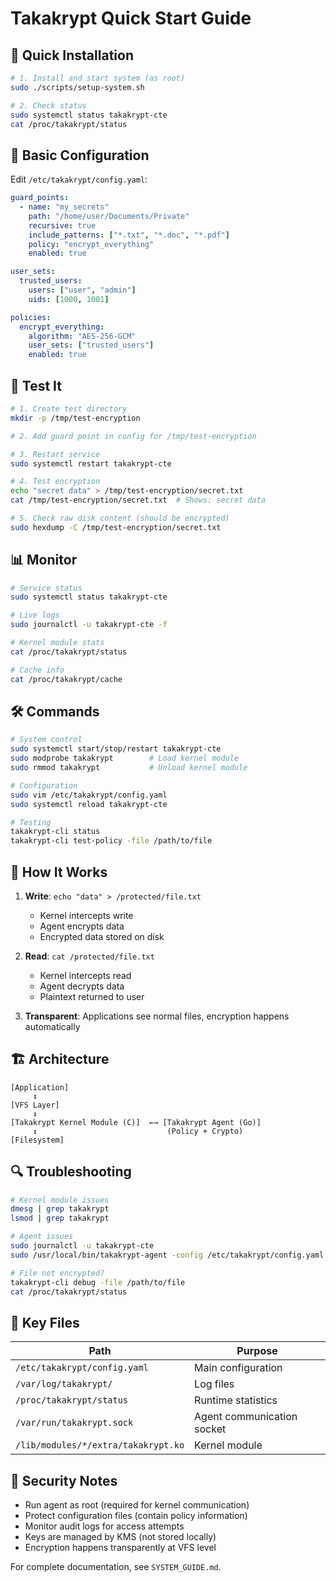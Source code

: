 # Takakrypt Quick Start Guide

## 🚀 Quick Installation

```bash
# 1. Install and start system (as root)
sudo ./scripts/setup-system.sh

# 2. Check status
sudo systemctl status takakrypt-cte
cat /proc/takakrypt/status
```

## 🔧 Basic Configuration

Edit `/etc/takakrypt/config.yaml`:

```yaml
guard_points:
  - name: "my_secrets"
    path: "/home/user/Documents/Private"
    recursive: true
    include_patterns: ["*.txt", "*.doc", "*.pdf"]
    policy: "encrypt_everything"
    enabled: true

user_sets:
  trusted_users:
    users: ["user", "admin"]
    uids: [1000, 1001]

policies:
  encrypt_everything:
    algorithm: "AES-256-GCM"
    user_sets: ["trusted_users"]
    enabled: true
```

## 🧪 Test It

```bash
# 1. Create test directory
mkdir -p /tmp/test-encryption

# 2. Add guard point in config for /tmp/test-encryption

# 3. Restart service
sudo systemctl restart takakrypt-cte

# 4. Test encryption
echo "secret data" > /tmp/test-encryption/secret.txt
cat /tmp/test-encryption/secret.txt  # Shows: secret data

# 5. Check raw disk content (should be encrypted)
sudo hexdump -C /tmp/test-encryption/secret.txt
```

## 📊 Monitor

```bash
# Service status
sudo systemctl status takakrypt-cte

# Live logs
sudo journalctl -u takakrypt-cte -f

# Kernel module stats
cat /proc/takakrypt/status

# Cache info
cat /proc/takakrypt/cache
```

## 🛠️ Commands

```bash
# System control
sudo systemctl start/stop/restart takakrypt-cte
sudo modprobe takakrypt        # Load kernel module
sudo rmmod takakrypt           # Unload kernel module

# Configuration
sudo vim /etc/takakrypt/config.yaml
sudo systemctl reload takakrypt-cte

# Testing
takakrypt-cli status
takakrypt-cli test-policy -file /path/to/file
```

## 🔄 How It Works

1. **Write**: `echo "data" > /protected/file.txt`
   - Kernel intercepts write
   - Agent encrypts data
   - Encrypted data stored on disk

2. **Read**: `cat /protected/file.txt`
   - Kernel intercepts read
   - Agent decrypts data
   - Plaintext returned to user

3. **Transparent**: Applications see normal files, encryption happens automatically

## 🏗️ Architecture

```
[Application] 
     ↕
[VFS Layer] 
     ↕
[Takakrypt Kernel Module (C)]  ←→ [Takakrypt Agent (Go)]
     ↕                             (Policy + Crypto)
[Filesystem]
```

## 🔍 Troubleshooting

```bash
# Kernel module issues
dmesg | grep takakrypt
lsmod | grep takakrypt

# Agent issues
sudo journalctl -u takakrypt-cte
sudo /usr/local/bin/takakrypt-agent -config /etc/takakrypt/config.yaml -debug

# File not encrypted?
takakrypt-cli debug -file /path/to/file
cat /proc/takakrypt/status
```

## 📁 Key Files

| Path | Purpose |
|------|---------|
| `/etc/takakrypt/config.yaml` | Main configuration |
| `/var/log/takakrypt/` | Log files |
| `/proc/takakrypt/status` | Runtime statistics |
| `/var/run/takakrypt.sock` | Agent communication socket |
| `/lib/modules/*/extra/takakrypt.ko` | Kernel module |

## 🔐 Security Notes

- Run agent as root (required for kernel communication)
- Protect configuration files (contain policy information)
- Monitor audit logs for access attempts
- Keys are managed by KMS (not stored locally)
- Encryption happens transparently at VFS level

For complete documentation, see `SYSTEM_GUIDE.md`.
